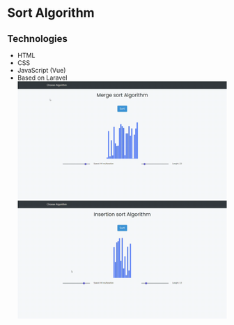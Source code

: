 # Sort Algorithm
## Technologies
* HTML
* CSS
* JavaScript (Vue)
* Based on Laravel
![](merge.gif)
![](insertion.gif)